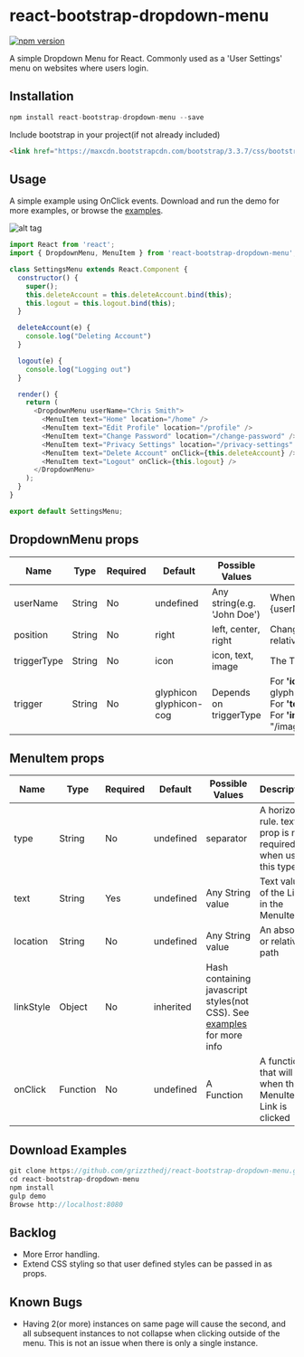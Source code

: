 # react-bootstrap-dropdown-menu

[![npm version](https://badge.fury.io/js/react-bootstrap-dropdown-menu.svg)](https://badge.fury.io/js/react-bootstrap-dropdown-menu)

A simple Dropdown Menu for React. Commonly used as a 'User Settings' menu on websites where users login.

## Installation

```js
npm install react-bootstrap-dropdown-menu --save
```
Include bootstrap in your project(if not already included)
```html
<link href="https://maxcdn.bootstrapcdn.com/bootstrap/3.3.7/css/bootstrap.min.css" rel="stylesheet" media="all">
```

## Usage

A simple example using OnClick events. Download and run the demo for more examples, or browse the [examples]( http://grizzthedj.github.io/react-bootstrap-dropdown-menu/demo/public).

![alt tag](https://cloud.githubusercontent.com/assets/9720835/22619923/7ddd5d42-eacd-11e6-9bda-ee9be66cb64b.png)

```js
import React from 'react';
import { DropdownMenu, MenuItem } from 'react-bootstrap-dropdown-menu';

class SettingsMenu extends React.Component {
  constructor() {
    super();
    this.deleteAccount = this.deleteAccount.bind(this);
    this.logout = this.logout.bind(this);
  }

  deleteAccount(e) {
    console.log("Deleting Account")
  }

  logout(e) {
    console.log("Logging out")
  }

  render() {
    return (
      <DropdownMenu userName="Chris Smith">
        <MenuItem text="Home" location="/home" />
        <MenuItem text="Edit Profile" location="/profile" />
        <MenuItem text="Change Password" location="/change-password" />
        <MenuItem text="Privacy Settings" location="/privacy-settings" />
        <MenuItem text="Delete Account" onClick={this.deleteAccount} />
        <MenuItem text="Logout" onClick={this.logout} />
      </DropdownMenu>
    );
  }
}

export default SettingsMenu;
```
## DropdownMenu props
| Name         | Type     | Required | Default                 | Possible Values              | Description     |
| ------------ | -------- | -------- | ----------------------- | ---------------------------- | --------------- |
| userName     | String   | No       | undefined               | Any string(e.g. 'John Doe')  | When provided, will render 'Logged in as: {userName}' in the top MenuItem |
| position     | String   | No       | right                   | left, center, right          | Changes the menu's horizontal drop position relative to the trigger |
| triggerType  | String   | No       | icon                    | icon, text, image            | The Type of drop trigger |
| trigger      | String   | No       | glyphicon glyphicon-cog | Depends on triggerType       | For <b>'icon'</b> triggerType: Any bootstrap glyphicon(http://getbootstrap.com/components/)<br />For <b>'text'</b> triggerType: Any String can be used<br />For <b>'image'</b> triggerType: Path to image(e.g. "/images/myimage.png") |

## MenuItem props
| Name         | Type     | Required | Default                 | Possible Values              | Description     |
| ------------ | -------- | -------- | ----------------------- | ---------------------------- | --------------- |
| type         | String   | No      | undefined                | separator                    | A horizontal rule. text prop is not required when using this type. |
| text         | String   | Yes      | undefined               | Any String value             | Text value of the Link in the MenuItem |
| location     | String   | No       | undefined               | Any String value             | An absolute or relative path |
| linkStyle    | Object   | No       | inherited               | Hash containing javascript styles(not CSS). See [examples]( http://grizzthedj.github.io/react-bootstrap-dropdown-menu/demo/public) for more info |  
| onClick      | Function | No       | undefined               | A Function                   | A function that will fire when the MenuItem Link is clicked |    

## Download Examples

```js
git clone https://github.com/grizzthedj/react-bootstrap-dropdown-menu.git
cd react-bootstrap-dropdown-menu
npm install
gulp demo
Browse http://localhost:8080
```

## Backlog

* More Error handling.
* Extend CSS styling so that user defined styles can be passed in as props.

## Known Bugs

* Having 2(or more) instances on same page will cause the second, and all subsequent instances to not collapse when clicking outside of the menu. This is not an issue when there is only a single instance.
